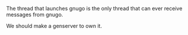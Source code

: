 The thread that launches gnugo is the only thread that can ever receive messages from gnugo.

We should make a genserver to own it.